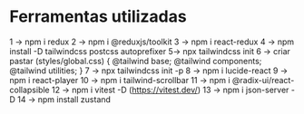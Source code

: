 # Ferramentas utilizadas

  1 -> npm i redux
  2 -> npm i @reduxjs/toolkit
  3 -> npm i react-redux
  4 -> npm install -D tailwindcss postcss autoprefixer
  5-> npx tailwindcss init
  6 -> criar pastar (styles/global.css) {
    @tailwind base;
    @tailwind components;
    @tailwind utilities;
  }
  7 -> npx tailwindcss init -p
  8 -> npm i lucide-react
  9 -> npm i react-player
  10 -> npm i tailwind-scrollbar
  11 -> npm i @radix-ui/react-collapsible
  12 -> npm i vitest -D (<https://vitest.dev/>)
  13 -> npm i json-server -D
  14 -> npm install zustand
